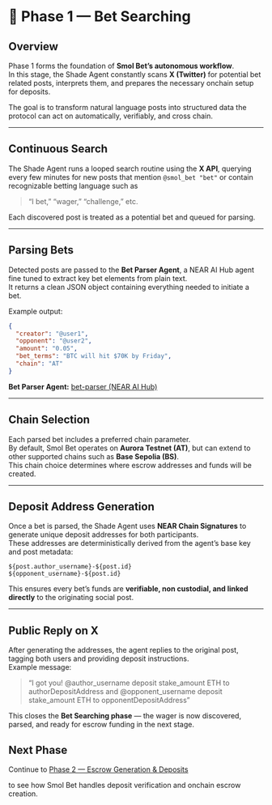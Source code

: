 # 🧩 **Phase 1 — Bet Searching**

## **Overview**
Phase 1 forms the foundation of **Smol Bet’s autonomous workflow**.  
In this stage, the Shade Agent constantly scans **X (Twitter)** for potential bet related posts, interprets them, and prepares the necessary onchain setup for deposits.

The goal is to transform natural language posts into structured data the protocol can act on automatically, verifiably, and cross chain.

---

## **Continuous Search**
The Shade Agent runs a looped search routine using the **X API**, querying every few minutes for new posts that mention `@smol_bet "bet"` or contain recognizable betting language such as  
> “I bet,” “wager,” “challenge,” etc.

Each discovered post is treated as a potential bet and queued for parsing.

---

## **Parsing Bets**
Detected posts are passed to the **Bet Parser Agent**, a NEAR AI Hub agent fine tuned to extract key bet elements from plain text.  
It returns a clean JSON object containing everything needed to initiate a bet.

Example output:
```json
{
  "creator": "@user1",
  "opponent": "@user2",
  "amount": "0.05",
  "bet_terms": "BTC will hit $70K by Friday",
  "chain": "AT"
}
```

**Bet Parser Agent:** [bet-parser (NEAR AI Hub)](../agents/bet-parser/0.0.3/agent.py)

---

## **Chain Selection**
Each parsed bet includes a preferred chain parameter.  
By default, Smol Bet operates on **Aurora Testnet (AT)**, but can extend to other supported chains such as **Base Sepolia (BS)**.  
This chain choice determines where escrow addresses and funds will be created.

---

## **Deposit Address Generation**
Once a bet is parsed, the Shade Agent uses **NEAR Chain Signatures** to generate unique deposit addresses for both participants.  
These addresses are deterministically derived from the agent’s base key and post metadata:

```
${post.author_username}-${post.id}
${opponent_username}-${post.id}
```

This ensures every bet’s funds are **verifiable, non custodial, and linked directly** to the originating social post.

---

## **Public Reply on X**
After generating the addresses, the agent replies to the original post, tagging both users and providing deposit instructions.  
Example message:
> “I got you! 
@author_username deposit stake_amount ETH to authorDepositAddress 
and @opponent_username deposit stake_amount ETH to opponentDepositAddress”

This closes the **Bet Searching phase** — the wager is now discovered, parsed, and ready for escrow funding in the next stage.

## Next Phase

Continue to [Phase 2 — Escrow Generation & Deposits](./phase2.md)

to see how Smol Bet handles deposit verification and onchain escrow creation.